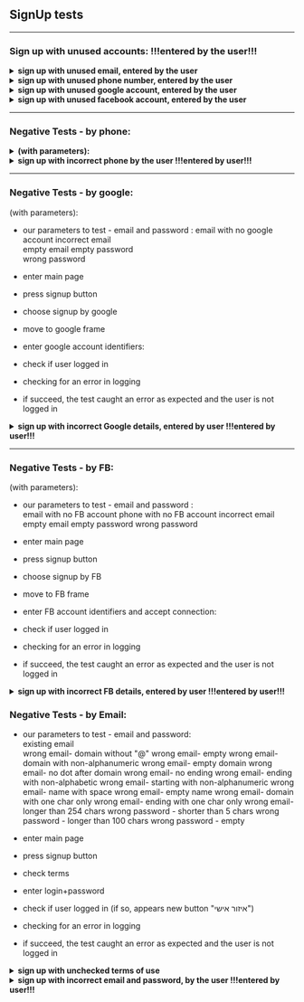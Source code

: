 
## SignUp   tests
----


### Sign up with unused accounts:    !!!entered by the user!!!

<details><summary><strong>sign up with unused email, entered by the user</strong></summary> 
<p>   
   
- open main page
- press signup button		
- ask user and enter e-mail, with default password and use them to sign up		
- check if user logged in
- if succeed, there is "private area" button  
</p>
</details> 
   
<details><summary><strong>sign up with unused phone number, entered by the user</strong></summary>  
<p>   
   
- open main page
- press signup button		
- choose signup by phone
- ask user to enter temporary phone number and use it to sign up 		
- ask user to enter phone code and use it to confirm 		
- check if user logged in
- if succeed, there is "private area" button
</p>
</details> 
             
<details><summary><strong>sign up with unused google account, entered by the user</strong></summary> 
<p>   
   
- open main page
- press signup button		
- choose signup by google
- ask user to enter google account identifiers and use them to sign up 		
- check if user logged in
- if succeed, there is "private area" button
</p>
</details> 
		
<details><summary><strong>sign up with unused facebook account, entered by the user</strong></summary> 
<p>   
  
- open main page
- press signup button		
- choose signup by FB
- ask user to enter FB account identifiers and use them to sign up		
- check if user logged in
- if succeed, there is "private area" button 
</p>
</details> 
 	
----
 
### Negative Tests - by phone:

<details><summary><strong>(with parameters):</strong></summary> 
<p>   
     
- our parameters to test - phone numbers: 
      existing number
      empty number                
      number too short    		
      number too long  
      number including non digit signs in the middle              
      number starting not with 0   		
      wired phone number 
      illegal mobile number              
      illegal wired phone number
    
    
- enter main page
- press signup button		
- choose signup by phone
- enter phone number according to the parameters			
- press sign-up button if enabled
- enter phone code if needed: 		
- check if user logged in
- checking for an error in logging 
- if succeed, the test caught an error as expected and the user is not logged in
</p>
</details> 

   		
<details><summary><strong>sign up with incorrect phone by the user      !!!entered by user!!!</strong></summary>  
<p>   
   
- press signup button		
- choose signup by phone
- enter temporary phone number from user		
- enter phone code from user	 		
- check if user logged in
- checking for an error in logging 
- if succeed, the test caught an error as expected and the user is not logged in  
 </p>
</details> 
 	
----  
  
### Negative Tests - by google:

 </strong></summary> (with parameters):</strong></summary> 
<p>   
     
- our parameters to test - email and password : 
      email with no google account 
      incorrect email    		
      empty email 
      empty password              
      wrong password   	
    
- enter main page
- press signup button		
- choose signup by google
- move to google frame
- enter google account identifiers: 
- check if user logged in
- checking for an error in logging 
- if succeed, the test caught an error as expected and the user is not logged in
</p>
</details> 
    	
<details><summary><strong>sign up with incorrect Google details, entered by user !!!entered by user!!!</strong></summary>  
<p>   
   
- enter main page
- press signup button		
- choose signup by google
- ask user for google account identifiers: 		
- enter google account identifiers from user: 
- check if user logged in
- checking for an error in logging 
- if succeed, the test caught an error as expected and the user is not logged in
</p>
</details> 
  	
----
  
### Negative Tests - by FB:

 </strong></summary> (with parameters):</strong></summary> 
<p>   
     
- our parameters to test - email and password : 		
      email with no FB account
      phone with no FB account
      incorrect email
      empty email
      empty password
      wrong password
    
- enter main page
- press signup button		
- choose signup by FB
- move to FB frame
- enter FB account identifiers and accept connection: 		
- check if user logged in
- checking for an error in logging 
- if succeed, the test caught an error as expected and the user is not logged in
</p>
</details> 

<details><summary><strong>sign up with incorrect FB details, entered by user !!!entered by user!!!</strong></summary> 
 <p>   
  
- enter main page				
- press signup button		
- choose signup by FB
- move to FB frame
- ask user for FB account identifiers: 		
- enter FB account identifiers: 		
- check if user logged in
- checking for an error in logging 
- if succeed, the test caught an error as expected and the user is not logged in
</p>
</details> 

  
  
 ### Negative Tests - by Email:

- our parameters to test - email and password: 		
      existing email  
      wrong email- domain without "@"
      wrong email- empty
      wrong email- domain with non-alphanumeric
      wrong email- empty domain
      wrong email- no dot after domain
      wrong email- no ending
      wrong email- ending with non-alphabetic
      wrong email- starting with non-alphanumeric
      wrong email- name with space
      wrong email- empty name
      wrong email- domain with one char only
      wrong email- ending with one char only
      wrong email- longer than 254 chars
      wrong password - shorter than 5 chars
      wrong password - longer than 100 chars
      wrong password - empty
    
- enter main page
- press signup button		
- check terms
- enter login+password 
- check if user logged in (if so, appears new button "איזור אישי")
- checking for an error in logging 
- if succeed, the test caught an error as expected and the user is not logged in
</p>
</details> 
	    

<details><summary><strong>sign up with unchecked terms of use</strong></summary> 
<p>   
   
- enter main page
- press signup button		
- enter login+password and click signup manually
- check if user logged in (if so, appears new button "איזור אישי")
- checking for an error in logging 
- if succeed, the test caught an error as expected and the user is not logged in
</p>
</details> 
	
  
  
<details><summary><strong>sign up with incorrect email and password, by the user !!!entered by user!!!</strong></summary> 
 <p>   
  
- enter main page
- press signup button		
- enter temporary e-mail by user: 		
- check terms and enter login from above + password 
- check if user logged in (if so, appears new button "איזור אישי")
- checking for an error in logging 
- if succeed, the test caught an error as expected and the user is not logged in
</p>
</details> 
